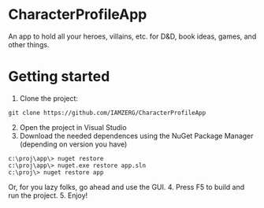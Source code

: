 # CharacterProfileApp
An app to hold all your heroes, villains, etc. for D&amp;D, book ideas, games, and other things.

# Getting started
1. Clone the project:
```
git clone https://github.com/IAMZERG/CharacterProfileApp
```
2. Open the project in Visual Studio
3. Download the needed dependences using the NuGet Package Manager (depending on version you have)
```
c:\proj\app\> nuget restore
c:\proj\app\> nuget.exe restore app.sln
c:\proj\> nuget restore app
```
Or, for you lazy folks, go ahead and use the GUI.
4. Press F5 to build and run the project.
5. Enjoy!
